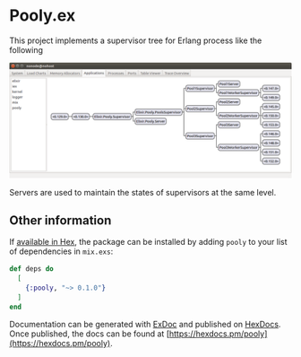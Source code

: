 # Pooly.ex

This project implements a supervisor tree for Erlang process like the following

![supervisor tree](./docs/supervisor_tree.png)

Servers are used to maintain the states of supervisors at the same level.

## Other information

If [available in Hex](https://hex.pm/docs/publish), the package can be installed
by adding `pooly` to your list of dependencies in `mix.exs`:

```elixir
def deps do
  [
    {:pooly, "~> 0.1.0"}
  ]
end
```

Documentation can be generated with [ExDoc](https://github.com/elixir-lang/ex_doc)
and published on [HexDocs](https://hexdocs.pm). Once published, the docs can
be found at [https://hexdocs.pm/pooly](https://hexdocs.pm/pooly).
